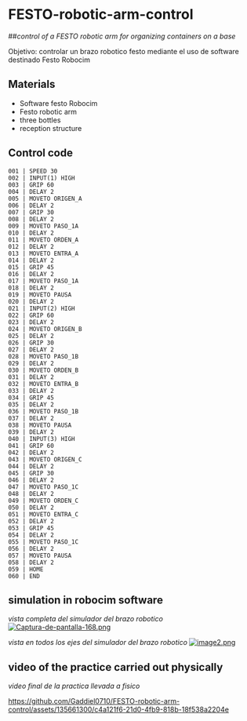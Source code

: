 # FESTO-robotic-arm-control
##_control of a FESTO robotic arm for organizing containers on a base_

Objetivo: controlar un brazo robotico festo mediante el uso de software destinado Festo Robocim

## Materials
- Software festo Robocim
- Festo robotic arm
- three bottles
- reception structure

## Control code
```Arduino
001 | SPEED 30
002 | INPUT(1) HIGH
003 | GRIP 60
004 | DELAY 2
005 | MOVETO ORIGEN_A
006 | DELAY 2
007 | GRIP 30
008 | DELAY 2
009 | MOVETO PASO_1A
010 | DELAY 2
011 | MOVETO ORDEN_A
012 | DELAY 2
013 | MOVETO ENTRA_A
014 | DELAY 2
015 | GRIP 45
016 | DELAY 2
017 | MOVETO PASO_1A
018 | DELAY 2
019 | MOVETO PAUSA
020 | DELAY 2
021 | INPUT(2) HIGH
022 | GRIP 60
023 | DELAY 2
024 | MOVETO ORIGEN_B
025 | DELAY 2
026 | GRIP 30
027 | DELAY 2
028 | MOVETO PASO_1B
029 | DELAY 2
030 | MOVETO ORDEN_B
031 | DELAY 2
032 | MOVETO ENTRA_B
033 | DELAY 2
034 | GRIP 45
035 | DELAY 2
036 | MOVETO PASO_1B
037 | DELAY 2
038 | MOVETO PAUSA
039 | DELAY 2
040 | INPUT(3) HIGH
041 | GRIP 60
042 | DELAY 2
043 | MOVETO ORIGEN_C
044 | DELAY 2
045 | GRIP 30
046 | DELAY 2
047 | MOVETO PASO_1C
048 | DELAY 2
049 | MOVETO ORDEN_C
050 | DELAY 2
051 | MOVETO ENTRA_C
052 | DELAY 2
053 | GRIP 45
054 | DELAY 2
055 | MOVETO PASO_1C
056 | DELAY 2
057 | MOVETO PAUSA
058 | DELAY 2
059 | HOME
060 | END
```

## simulation in robocim software
_vista completa del simulador del brazo robotico_
[![Captura-de-pantalla-168.png](https://i.postimg.cc/Vv6WfLQS/Captura-de-pantalla-168.png)](https://postimg.cc/34sv9hw7)

_vista en todos los ejes del simulador del brazo robotico_
[![image2.png](https://i.postimg.cc/FRmfm9kj/image2.png)](https://postimg.cc/VSGsWPR6)


## video of the practice carried out physically
_video final de la practica llevada a fisico_

https://github.com/Gaddiel0710/FESTO-robotic-arm-control/assets/135661300/c4a121f6-21d0-4fb9-818b-18f538a2204e

